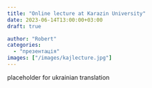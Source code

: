 ```yaml
---
title: "Online lecture at Karazin University" 
date: 2023-06-14T13:00:00+03:00
draft: true

author: "Robert"
categories: 
  - "презентація"
images: ["/images/kajlecture.jpg"]
---
```


placeholder for ukrainian translation

